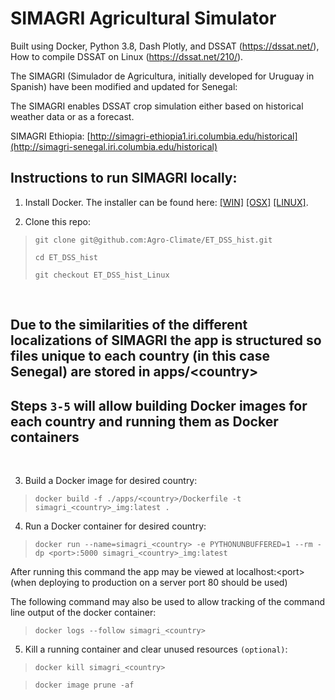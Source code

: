 # SIMAGRI Agricultural Simulator

Built using Docker, Python 3.8, Dash Plotly, and DSSAT (https://dssat.net/), How to compile DSSAT on Linux (https://dssat.net/210/).

The SIMAGRI (Simulador de Agricultura, initially developed for Uruguay in Spanish) have been modified and updated for Senegal:

The SIMAGRI enables DSSAT crop simulation either based on historical weather data or as a forecast.

SIMAGRI Ethiopia: [http://simagri-ethiopia1.iri.columbia.edu/historical](http://simagri-senegal.iri.columbia.edu/historical)

## Instructions to run SIMAGRI locally:

1. Install Docker. The installer can be found here: [[WIN]](https://docs.docker.com/docker-for-windows/install/) [[OSX]](https://docs.docker.com/docker-for-mac/install/) [[LINUX]](https://docs.docker.com/engine/install/). 

2. Clone this repo: 

> `git clone git@github.com:Agro-Climate/ET_DSS_hist.git`
>
> `cd ET_DSS_hist`
>
> `git checkout ET_DSS_hist_Linux`

<br> 

## Due to the similarities of the different localizations of SIMAGRI the app is structured so files unique to each country (in this case Senegal) are stored in apps/\<country>
## Steps `3-5` will allow building Docker images for each country and running them as Docker containers
<br> 

3. Build a Docker image for desired country:

> `docker build -f ./apps/<country>/Dockerfile -t simagri_<country>_img:latest .`

4. Run a Docker container for desired country:

> `docker run --name=simagri_<country> -e PYTHONUNBUFFERED=1 --rm -dp <port>:5000 simagri_<country>_img:latest`

After running this command the app may be viewed at localhost:\<port> (when deploying to production on a server port 80 should be used)

The following command may also be used to allow tracking of the command line output of the docker container:
> `docker logs --follow simagri_<country>`

5. Kill a running container and clear unused resources `(optional)`:

> `docker kill simagri_<country>`

> `docker image prune -af`
